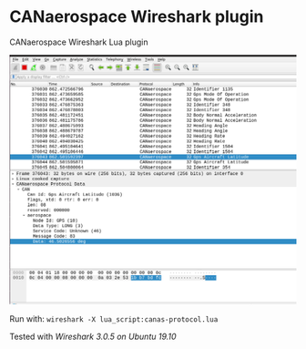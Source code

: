 # CANaerospace Wireshark plugin
CANaerospace Wireshark Lua plugin

![Screenshot](images/screenshot.png?raw=true "Screenshot")

Run with: ``````wireshark -X lua_script:canas-protocol.lua``````

Tested with *Wireshark 3.0.5 on Ubuntu 19.10*